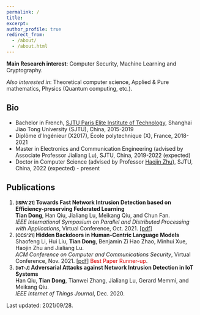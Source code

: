 ```yaml
---
permalink: /
title: 
excerpt: 
author_profile: true
redirect_from: 
  - /about/
  - /about.html
---
```


**Main Research interest**: Computer Security, Machine Learning and Cryptography.

*Also interested in*: Theoretical computer science, Applied & Pure mathematics, Physics (Quantum computing, etc.).

Bio
------
* Bachelor in French, [SJTU Paris Elite Institute of Technology](https://speit.sjtu.edu.cn/indexen!index.html), Shanghai Jiao Tong University (SJTU), China, 2015-2019
* Diplôme d'Ingénieur (X2017), École polytechnique (X), France, 2018-2021
* Master in Electronics and Communication Engineering (advised by Associate Professor Jialiang Lu), SJTU, China, 2019-2022 (expected)
* Doctor in Computer Science (advised by Professor [Haojin Zhu](https://nsec.sjtu.edu.cn/~hjzhu/)), SJTU, China, 2022 (expected) - present


Publications
------
1. **<small>[ISPA'21]</small> Towards Fast Network Intrusion Detection based on Efficiency-preserving Federated Learning**  
**Tian Dong**, Han Qiu, Jialiang Lu, Meikang Qiu, and Chun Fan.  
_IEEE International Symposium on Parallel and Distributed Processing with Applications_, Virtual Conference, Oct. 2021.
[[pdf]](http://www.cloud-conf.net/ispa2021/proc/pdfs/ISPA-BDCloud-SocialCom-SustainCom2021-3mkuIWCJVSdKJpBYM7KEKW/264600a468/264600a468.pdf) 
1. **<small>[CCS'21]</small> Hidden Backdoors in Human-Centric Language Models**  
Shaofeng Li, Hui Liu, **Tian Dong**, Benjamin Zi Hao Zhao, Minhui Xue, Haojin Zhu and Jialiang Lu.  
_ACM Conference on Computer and Communications Security_, Virtual Conference, Nov. 2021.
[[pdf]](https://arxiv.org/abs/2105.00164) <font color="#dd0000">Best Paper Runner-up</font>.
1. **<small>[IoT-J]</small> Adversarial Attacks against Network Intrusion Detection in IoT Systems**  
Han Qiu, **Tian Dong**, Tianwei Zhang, Jialiang Lu, Gerard Memmi, and Meikang Qiu.  
_IEEE Internet of Things Journal_, Dec. 2020.



Last updated: 2021/09/28.

